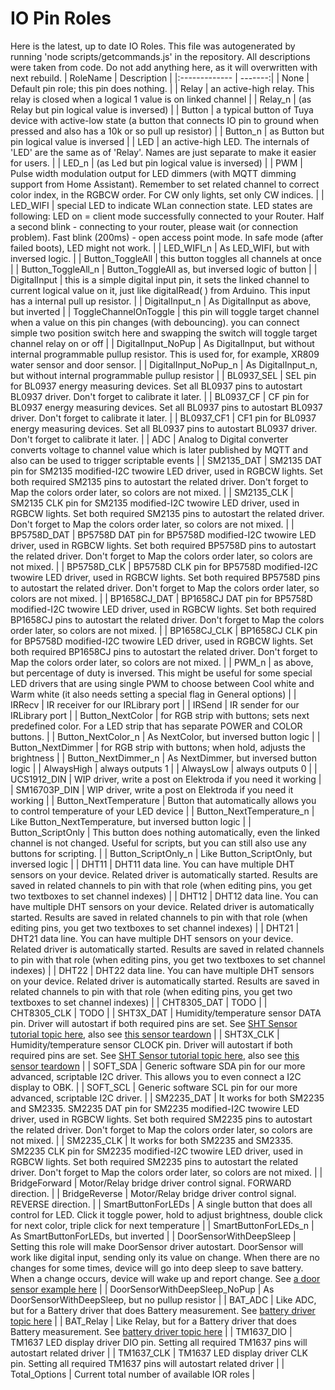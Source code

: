 # IO Pin Roles
Here is the latest, up to date IO Roles.
This file was autogenerated by running 'node scripts/getcommands.js' in the repository.
All descriptions were taken from code.
Do not add anything here, as it will overwritten with next rebuild.
| RoleName     |  Description  |
|:------------- | -------:|
| None | Default pin role; this pin does nothing. |
| Relay | an active-high relay. This relay is closed when a logical 1 value is on linked channel |
| Relay_n | (as Relay but pin logical value is inversed) |
| Button | a typical button of Tuya device with active-low state (a button that connects IO pin to ground when pressed and also has a 10k or so pull up resistor) |
| Button_n | as Button but pin logical value is inversed |
| LED | an active-high LED. The internals of 'LED' are the same as of 'Relay'. Names are just separate to make it easier for users. |
| LED_n | (as Led but pin logical value is inversed) |
| PWM | Pulse width modulation output for LED dimmers (with MQTT dimming support from Home Assistant). Remember to set related channel to correct color index, in the RGBCW order. For CW only lights, set only CW indices. |
| LED_WIFI | special LED to indicate WLan connection state. LED states are following: LED on = client mode successfully connected to your Router. Half a second blink - connecting to your router, please wait (or connection problem). Fast blink (200ms) - open access point mode. In safe mode (after failed boots), LED might not work. |
| LED_WIFI_n | As LED_WIFI, but with inversed logic. |
| Button_ToggleAll | this button toggles all channels at once |
| Button_ToggleAll_n | Button_ToggleAll as, but inversed logic of button |
| DigitalInput | this is a simple digital input pin, it sets the linked channel to current logical value on it, just like digitalRead( ) from Arduino. This input has a internal pull up resistor. |
| DigitalInput_n | As DigitalInput as above, but inverted |
| ToggleChannelOnToggle | this pin will toggle target channel when a value on this pin changes (with debouncing). you can connect simple two position switch here and swapping the switch will toggle target channel relay on or off |
| DigitalInput_NoPup | As DigitalInput, but without internal programmable pullup resistor. This is used for, for example, XR809 water sensor and door sensor. |
| DigitalInput_NoPup_n | As DigitalInput_n, but without internal programmable pullup resistor |
| BL0937_SEL | SEL pin for BL0937 energy measuring devices. Set all BL0937 pins to autostart BL0937 driver. Don't forget to calibrate it later. |
| BL0937_CF | CF pin for BL0937 energy measuring devices. Set all BL0937 pins to autostart BL0937 driver. Don't forget to calibrate it later. |
| BL0937_CF1 | CF1 pin for BL0937 energy measuring devices. Set all BL0937 pins to autostart BL0937 driver. Don't forget to calibrate it later. |
| ADC | Analog to Digital converter converts voltage to channel value which is later published by MQTT and also can be used to trigger scriptable events |
| SM2135_DAT | SM2135 DAT pin for SM2135 modified-I2C twowire LED driver, used in RGBCW lights. Set both required SM2135 pins to autostart the related driver. Don't forget to Map the colors order later, so colors are not mixed. |
| SM2135_CLK | SM2135 CLK pin for SM2135 modified-I2C twowire LED driver, used in RGBCW lights. Set both required SM2135 pins to autostart the related driver. Don't forget to Map the colors order later, so colors are not mixed. |
| BP5758D_DAT | BP5758D DAT pin for BP5758D modified-I2C twowire LED driver, used in RGBCW lights. Set both required BP5758D pins to autostart the related driver. Don't forget to Map the colors order later, so colors are not mixed. |
| BP5758D_CLK | BP5758D CLK pin for BP5758D modified-I2C twowire LED driver, used in RGBCW lights. Set both required BP5758D pins to autostart the related driver. Don't forget to Map the colors order later, so colors are not mixed. |
| BP1658CJ_DAT | BP1658CJ DAT pin for BP5758D modified-I2C twowire LED driver, used in RGBCW lights. Set both required BP1658CJ pins to autostart the related driver. Don't forget to Map the colors order later, so colors are not mixed. |
| BP1658CJ_CLK | BP1658CJ CLK pin for BP5758D modified-I2C twowire LED driver, used in RGBCW lights. Set both required BP1658CJ pins to autostart the related driver. Don't forget to Map the colors order later, so colors are not mixed. |
| PWM_n | as above, but percentage of duty is inversed. This might be useful for some special LED drivers that are using single PWM to choose between Cool white and Warm white (it also needs setting a special flag in General options) |
| IRRecv | IR receiver for our IRLibrary port |
| IRSend | IR sender for our IRLibrary port |
| Button_NextColor | for RGB strip with buttons; sets next predefined color. For a LED strip that has separate POWER and COLOR buttons. |
| Button_NextColor_n | As NextColor, but inversed button logic |
| Button_NextDimmer | for RGB strip with buttons; when hold, adjusts the brightness |
| Button_NextDimmer_n | As NextDimmer, but inversed button logic |
| AlwaysHigh | always outputs 1 |
| AlwaysLow | always outputs 0 |
| UCS1912_DIN | WIP driver, write a post on Elektroda if you need it working |
| SM16703P_DIN | WIP driver, write a post on Elektroda if you need it working |
| Button_NextTemperature | Button that automatically allows you to control temperature of your LED device |
| Button_NextTemperature_n | Like Button_NextTemperature, but inversed button logic |
| Button_ScriptOnly | This button does nothing automatically, even the linked channel is not changed. Useful for scripts, but you can still also use any buttons for scripting. |
| Button_ScriptOnly_n | Like Button_ScriptOnly, but inversed logic |
| DHT11 | DHT11 data line. You can have multiple DHT sensors on your device. Related driver is automatically started. Results are saved in related channels to pin with that role (when editing pins, you get two textboxes to set channel indexes) |
| DHT12 | DHT12 data line. You can have multiple DHT sensors on your device. Related driver is automatically started. Results are saved in related channels to pin with that role (when editing pins, you get two textboxes to set channel indexes) |
| DHT21 | DHT21 data line. You can have multiple DHT sensors on your device. Related driver is automatically started. Results are saved in related channels to pin with that role (when editing pins, you get two textboxes to set channel indexes) |
| DHT22 | DHT22 data line. You can have multiple DHT sensors on your device. Related driver is automatically started. Results are saved in related channels to pin with that role (when editing pins, you get two textboxes to set channel indexes) |
| CHT8305_DAT | TODO |
| CHT8305_CLK | TODO |
| SHT3X_DAT | Humidity/temperature sensor DATA pin. Driver will autostart if both required pins are set. See [SHT Sensor tutorial topic here](https://www.elektroda.com/rtvforum/topic3958369.html), also see [this sensor teardown](https://www.elektroda.com/rtvforum/topic3945688.html) |
| SHT3X_CLK | Humidity/temperature sensor CLOCK pin. Driver will autostart if both required pins are set. See [SHT Sensor tutorial topic here](https://www.elektroda.com/rtvforum/topic3958369.html), also see [this sensor teardown](https://www.elektroda.com/rtvforum/topic3945688.html) |
| SOFT_SDA | Generic software SDA pin for our more advanced, scriptable I2C driver. This allows you to even connect a I2C display to OBK. |
| SOFT_SCL | Generic software SCL pin for our more advanced, scriptable I2C driver. |
| SM2235_DAT | It works for both SM2235 and SM2335. SM2235 DAT pin for SM2235 modified-I2C twowire LED driver, used in RGBCW lights. Set both required SM2235 pins to autostart the related driver. Don't forget to Map the colors order later, so colors are not mixed. |
| SM2235_CLK | It works for both SM2235 and SM2335. SM2235 CLK pin for SM2235 modified-I2C twowire LED driver, used in RGBCW lights. Set both required SM2235 pins to autostart the related driver. Don't forget to Map the colors order later, so colors are not mixed. |
| BridgeForward | Motor/Relay bridge driver control signal. FORWARD direction. |
| BridgeReverse | Motor/Relay bridge driver control signal. REVERSE direction. |
| SmartButtonForLEDs | A single button that does all control for LED. Click it toggle power, hold to adjust brightness, double click for next color, triple click for next temperature |
| SmartButtonForLEDs_n | As SmartButtonForLEDs, but inverted |
| DoorSensorWithDeepSleep | Setting this role will make DoorSensor driver autostart. DoorSensor will work like digital input, sending only its value on change. When there are no changes for some times, device will go into deep sleep to save battery. When a change occurs, device will wake up and report change. See [a door sensor example here](https://www.elektroda.com/rtvforum/topic3960149.html) |
| DoorSensorWithDeepSleep_NoPup | As DoorSensorWithDeepSleep, but no pullup resistor |
| BAT_ADC | Like ADC, but for a Battery driver that does Battery measurement. See [battery driver topic here](https://www.elektroda.com/rtvforum/topic3959103.html) |
| BAT_Relay | Like Relay, but for a Battery driver that does Battery measurement. See [battery driver topic here](https://www.elektroda.com/rtvforum/topic3959103.html) |
| TM1637_DIO | TM1637 LED display driver DIO pin. Setting all required TM1637 pins will autostart related driver |
| TM1637_CLK | TM1637 LED display driver CLK pin. Setting all required TM1637 pins will autostart related driver |
| Total_Options | Current total number of available IOR roles |
